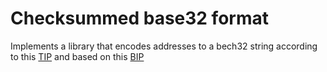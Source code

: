 # Checksummed base32 format
 
Implements a library that encodes addresses  to a bech32 string according to this  [TIP](https://github.com/iotaledger/tips/blob/main/tips/TIP-0031/tip-0031.md) and based on this [BIP](https://github.com/bitcoin/bips/blob/master/bip-0173.mediawiki)

